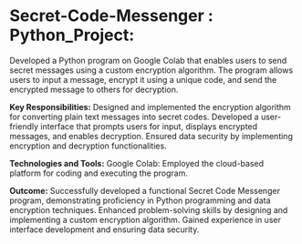 # Secret-Code-Messenger : Python_Project:

Developed a Python program on Google Colab that enables users to send secret messages using a custom encryption algorithm. The program allows users to input a message, encrypt it using a unique code, and send the encrypted message to others for decryption.

**Key Responsibilities:**
Designed and implemented the encryption algorithm for converting plain text messages into secret codes.
Developed a user-friendly interface that prompts users for input, displays encrypted messages, and enables decryption.
Ensured data security by implementing encryption and decryption functionalities.

**Technologies and Tools:**
Google Colab: Employed the cloud-based platform for coding and executing the program.

**Outcome:**
Successfully developed a functional Secret Code Messenger program, demonstrating proficiency in Python programming and data encryption techniques.
Enhanced problem-solving skills by designing and implementing a custom encryption algorithm.
Gained experience in user interface development and ensuring data security.
